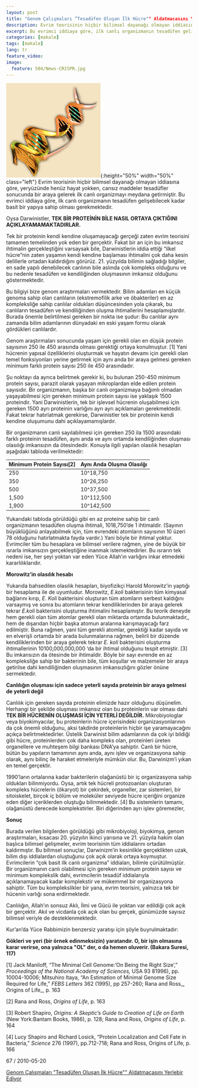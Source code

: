```yaml
---
layout: post
title: "Genom Çalışmaları ”Tesadüfen Oluşan İlk Hücre"" Aldatmacasını Yerlebir Ediyor"
description: Evrim teorisinin hiçbir bilimsel dayanağı olmayan iddiasına göre, yeryüzünde henüz hayat yokken, cansız maddeler tesadüfler sonucunda bir araya gelerek ilk canlı organizmayı meydana getirmiştir.
excerpt: Bu evrimci iddiaya göre, ilk canlı organizmanın tesadüfen gelişebilecek kadar basit bir yapıya sahip olması gerekmektedir.
categories: [makale]
tags: [makale]
lang: tr
feature_video: 
image:
  feature: 504/News-CRISPR.jpg
---
```





![Genom Çalışmaları](/images/504/DNA1.jpg  "Genom Çalışmaları"){:height="50%" width="50%" class="left"}
Evrim teorisinin hiçbir bilimsel dayanağı olmayan iddiasına göre, yeryüzünde henüz hayat yokken, cansız maddeler tesadüfler sonucunda bir araya gelerek ilk canlı organizmayı meydana getirmiştir. Bu evrimci iddiaya göre, ilk canlı organizmanın tesadüfen gelişebilecek kadar basit bir yapıya sahip olması gerekmektedir.

Oysa Darwinistler, **TEK BİR PROTEİNİN BİLE NASIL ORTAYA ÇIKTIĞINI AÇIKLAYAMAMAKTADIRLAR.**

Tek bir proteinin kendi kendine oluşamayacağı gerçeği zaten evrim teorisini tamamen temelinden yok eden bir gerçektir. Fakat bir an için bu imkansız ihtimalin gerçekleştiğini varsaysak bile, Darwinistlerin iddia ettiği “ilkel hücre”nin zaten yaşamın kendi kendine başlaması ihtimalini çok daha kesin delillerle ortadan kaldırdığını görürüz. 21. yüzyılda bilimin sağladığı bilgiler, en sade yapılı denebilecek canlının bile aslında çok kompleks olduğunu ve bu nedenle tesadüfen ve kendiliğinden oluşmasının imkansız olduğunu göstermektedir.

Bu bilgiyi bize genom araştırmaları vermektedir. Bilim adamları en küçük genoma sahip olan canlıların (ekstremofilik arke ve öbakteriler) en az kompleksliğe sahip canlılar oldukları düşüncesinden yola çıkarak, bu canlıların tesadüfen ve kendiliğinden oluşma ihtimallerini hesaplamışlardır. Burada önemle belirtilmesi gereken bir nokta ise şudur: Bu canlılar aynı zamanda bilim adamlarının dünyadaki en eski yaşam formu olarak gördükleri canlılardır.

Genom araştırmaları sonucunda yaşam için gerekli olan en düşük protein sayısının 250 ile 450 arasında olması gerektiği ortaya konulmuştur. \[1\] Yani hücrenin yapısal özelliklerini oluşturmak ve hayatın devamı için gerekli olan temel fonksiyonları yerine getirmek için aynı anda bir araya gelmesi gereken minimum farklı protein sayısı 250 ile 450 arasındadır.  

Şu noktayı da ayrıca belirtmek gerekir ki, bu bulunan 250-450 minimum protein sayısı, parazit olarak yaşayan mikroplardan elde edilen protein sayısıdır. Bir organizmanın, başka bir canlı organizmaya bağımlı olmadan yaşayabilmesi için gereken minimum protein sayısı ise yaklaşık 1500 proteindir. Yani Darwinistlerin, tek bir işlevsel hücrenin oluşabilmesi için gereken 1500 ayrı proteinin varlığını ayrı ayrı açıklamaları gerekmektedir. Fakat tekrar hatırlatmak gerekirse, Darwinistler tek bir proteinin kendi kendine oluşumunu dahi açıklayamamışlardır.

Bir organizmanın canlı sayılabilmesi için gereken 250 ila 1500 arasındaki farklı proteinin tesadüfen, aynı anda ve aynı ortamda kendiliğinden oluşması olasılığı imkansızın da ötesindedir. Konuyla ilgili yapılan olasılık hesapları aşağıdaki tabloda verilmektedir:


| Minimum Protein Sayısı[2] | Aynı Anda Oluşma Olasılğı |
|---------------------------|----------------------------------------|
| 250                       | 10^18,750                              |
| 350                       | 10^26,250                              |
| 500                       | 10^37,500                              |
| 1,500                     | 10^112,500                             |
| 1,900                     | 10^142,500                             |
  

Yukarıdaki tabloda görüldüğü gibi en az proteine sahip bir canlı organizmanın tesadüfen oluşma ihtimali, 1018,750’de 1 ihtimaldir. (Sayının büyüklüğünü anlayabilmek için, tüm evrendeki atomların sayısının 10 üzeri 78 olduğunu hatırlatmakta fayda vardır.) Yani böyle bir ihtimal yoktur. Evrimciler tüm bu hesaplara ve bilimsel verilere rağmen, yine de büyük bir ısrarla imkansızın gerçekleştiğine inanmak istemektedirler. Bu ısrarın tek nedeni ise, her şeyi yoktan var eden Yüce Allah’ın varlığını inkar etmedeki kararlılıklarıdır. 

**Morowitz’in olasılık hesabı**

Yukarıda bahsedilen olasılık hesapları, biyofizikçi Harold Morowitz’in yaptığı bir hesaplama ile de uyumludur. Morowitz, _E.koli_ bakterisinin tüm kimyasal bağlarını kırıp, _E. Koli_ bakterisini oluşturan tüm atomların serbest kaldığını varsaymış ve sonra bu atomların tekrar kendiliklerinden bir araya gelerek tekrar _E.koli_ bakterisini oluşturma ihtimalini hesaplamıştır. Bu teorik deneyde hem gerekli olan tüm atomlar gerekli olan miktarda ortamda bulunmaktadır,, hem de dışarıdan hiçbir başka atomun aralarına karışmayacağı farz edilmiştir. Buna rağmen, yani tüm gerekli atomlar, gerektiği kadar sayıda ve en elverişli ortamda bir arada bulunmalarına rağmen, belirli bir düzende kendiliklerinden bir araya gelerek tekrar _E. koli_ bakterisini oluşturma ihtimallerinin 10100,000,000,000 ‘da bir ihtimal olduğunu tespit etmiştir. \[3\] Bu imkansızın da ötesinde bir ihtimaldir. Böyle bir sayı evrende en az kompleksliğe sahip bir bakterinin bile, tüm koşullar ve malzemeler bir araya getirilse dahi kendiliğinden oluşmasının imkansızlığını gözler önüne sermektedir.

**Canlılığın oluşması için sadece yeterli sayıda proteinin bir araya gelmesi de yeterli değil**

Canlılık için gereken sayıda proteinin elimizde hazır olduğunu düşünelim. Herhangi bir şekilde oluşması imkansız olan bu proteinlerin var olması dahi **TEK BİR HÜCRENİN OLUŞMASI İÇİN YETERLİ DEĞİLDİR.** Mikrobiyologlar veya biyokimyacılar, bu proteinlerin hücre içerisindeki organizasyonlarının da çok önemli olduğunu, aksi takdirde proteinlerin hiçbir işe yaramayacağını açıkça belirtmektedirler. Üstelik Darwinist bilim adamlarının da çok iyi bildiği gibi hücre, proteinlerden çok daha kompleks olan, proteinleri üreten organellere ve muhteşem bilgi bankası DNA’ya sahiptir. Canlı bir hücre, bütün bu yapıların tamamının aynı anda, aynı işlev ve organizasyona sahip olarak, aynı bilinç ile haraket etmeleriyle mümkün olur. Bu, Darwinizm’i yıkan en temel gerçektir.

1990’ların ortalarına kadar bakterilerin olağanüstü bir iç organizasyona sahip oldukları bilinmiyordu. Oysa, artık tek hücreli protozoanları oluşturan kompleks hücrelerin (ökaryot) bir çekirdek, organeller, zar sistemleri, bir sitoiskelet, birçok iç bölüm ve moleküler seviyede hücre içeriğini organize eden diğer içeriklerden oluştuğu bilinmektedir. \[4\] Bu sistemlerin tamamı, olağanüstü derecede komplekstirler. Biri diğerinden ayrı işlev göremezler,

**Sonuç**

Burada verilen bilgilerden görüldüğü gibi mikrobiyoloji, biyokimya, genom araştırmaları, kısacası 20. yüzyılın ikinci yarısına ve 21. yüzyıla hakim olan başlıca bilimsel gelişmeler, evrim teorisinin tüm iddialarını ortadan kaldırmıştır. Bu bilimsel sonuçlar, Darwinizm’in kesinlikle gerçeklikten uzak, bilim dışı iddialardan oluştuğunu çok açık olarak ortaya koymuştur. Evrimcilerin “çok basit ilk canlı organizma” iddiaları, bilimle çürütülmüştür. Bir organizmanın canlı olabilmesi için gereken minimum protein sayısı ve minimum komplekslik dahi, evrimcilerin tesadüf iddialarıyla açıklanamayacak kadar komplekstir ve mükemmel bir organizasyona sahiptir. Tüm bu komplekslikler bir yana, evrim teorisini, yalnızca tek bir hücenin varlığı sona erdirmektedir.

Canlılığın, Allah’ın sonsuz Aklı, İlmi ve Gücü ile yoktan var edildiği çok açık bir gerçektir. Akıl ve vicdanla çok açık olan bu gerçek, günümüzde sayısız bilimsel veriyle de desteklenmektedir.

Kur’an’da Yüce Rabbimizin benzersiz yaratışı için şöyle buyrulmaktadır:

**Gökleri ve yeri (bir örnek edinmeksizin) yaratandır. O, bir işin olmasına karar verirse, ona yalnızca "OL" der, o da hemen oluverir. (Bakara Suresi, 117)**

  

\[1\] Jack Maniloff, “The Minimal Cell Genome:’On Being the Right Size’,” _Proceedings of the National Academy of Sciences,_ USA 93 81996), pp. 10004-10006; Mitsuhiro Itaya, “An Estimation of Minimal Genome Size Required for Life,” _FEBS Letters_ 362 (1995), pp 257-260; Rana and Ross_, Origins of Life_, p. 163

\[2\] Rana and Ross, _Origins of Life_, p. 163 

\[3\] Robert Shapiro, _Origins: A Skeptic’s Guide to Creation of Life on Earth_ (New York:Bantam Books, 1986), p. 128; Rana and Ross, _Origins of Life_, p. 164 

\[4\] Lucy Shapiro and Richard Losick, “Protein Localization and Cell Fate in Bacteria,” _Science_ 276 (1997), pp.712-718; Rana and Ross, Origins of Life, p. 166



67 / 2010-05-20

[Genom Çalışmaları ”Tesadüfen Oluşan İlk Hücre"" Aldatmacasını Yerlebir Ediyor](https://web.archive.org/web/20150906032048/http://www.darwinism-watch.com/index.php?git=makale&medya_turu=148525)

